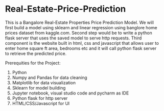 # Real-Estate-Price-Prediction

This is a Bangalore Real-Estate Properties Price Prediction Model.
We will first build a model using sklearn and linear regression using banglore home prices dataset from kaggle.com.
Second step would be to write a python flask server that uses the saved model to serve http requests.
Third component is the website built in html, css and javascript that allows user to enter home square ft area, bedrooms etc and it will call python flask server to retrieve the predicted price.

Prerequities for the Project:

1) Python
2) Numpy and Pandas for data cleaning
3) Matplotlib for data visualization
4) Sklearn for model building
5) Jupyter notebook, visual studio code and pycharm as IDE
6) Python flask for http server
7) HTML/CSS/Javascript for UI

